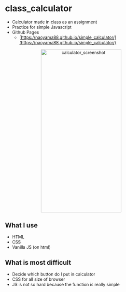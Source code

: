 # class_calculator
- Calculator made in class as an assignment
- Practice for simple Javascript
- Github Pages
    - [https://naoyama88.github.io/simple_calculator/](https://naoyama88.github.io/simple_calculator/)

<p align="center">
    <img width="266.4px" height="538.4px" src="https://user-images.githubusercontent.com/15808541/64348896-d8312480-cfaa-11e9-8b24-7e9756bd1844.png" alt="calculator_screenshot"/>
</p>

## What I use
- HTML
- CSS
- Vanilla JS (on html)

## What is most difficult
- Decide which button do I put in calculator
- CSS for all size of browser
- JS is not so hard because the function is really simple
